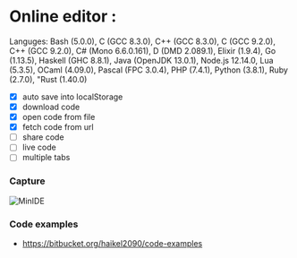 # Online editor : 
Languges: Bash (5.0.0), C (GCC 8.3.0), C++ (GCC 8.3.0), C (GCC 9.2.0), C++ (GCC 9.2.0), 
  C# (Mono 6.6.0.161), D (DMD 2.089.1), Elixir (1.9.4), Go (1.13.5), Haskell (GHC 8.8.1), 
  Java (OpenJDK 13.0.1), Node.js 12.14.0, Lua (5.3.5), 
  OCaml (4.09.0), Pascal (FPC 3.0.4), PHP (7.4.1), 
  Python (3.8.1), Ruby (2.7.0), "Rust (1.40.0)

- [x] auto save into localStorage
- [x] download code
- [x] open code from file
- [x] fetch code from url
- [ ] share code
- [ ] live code
- [ ] multiple tabs

### Capture
![MinIDE](https://i.ibb.co/RyHyGTm/Annotation-2020-01-22-235031.png)

### Code examples
- https://bitbucket.org/haikel2090/code-examples